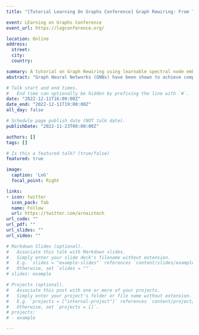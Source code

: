 ```yaml
---
title: "[Tutorial Learning On Graphs Conference] Graph Rewiring: From Theory to Applications in Fairness"

event: LEarning on Graphs Conference
event_url: https://logconference.org/

location: Online
address:
  street: 
  city: 
  country: 

summary: A tutorial on Graph Rewiring using learnable spectral node embeddings and distances. We first explain the introductions to spectral theory, then we go trought the proposed methods for transductive rewiring, then we delve into how to performe inductive rewiring in graphs using DiffWire and we finally explain the implications of rewiring in Algorithmic Fairness [Accepted Academic Tutorial].
abstract: "Graph Neural Networks (GNNs) have been shown to achieve competitive results to tackle graph-related tasks, such as node and graph classification, link prediction and node and graph clustering in a variety of domains. Most GNNs use a message passing framework and hence are called MPNNs. Despite their promising results, MPNNs have been reported to suffer from over-smoothing, over-squashing and under-reaching. Graph rewiring and graph pooling have been proposed in the literature as solutions to address these limitations. Many graph rewiring methods rely on edge sampling strategies: first, the edges are assigned new weights according to a *relevance function* and then they are re-sampled according to the new weights to retain the most relevant edges (i.e. those with larger weights). Edge relevance might be computed in different ways, including randomly, based on similarity or on the edge's curvature. This tutorial provides an overview of the most relevant techniques proposed in the literature for graph rewiring based on diffusion, curvature or spectral concepts. It will explain their relationship and will present the most relevant state-of-the-art techniques and their application to different domains. The tutorial will outline open questions in this field, both from a theoretical and ethical perspective. The tutorial will end with a panel which will give the opportunity to attendees to engage in a discussion with a diverse set scientists with different technical perspectives, levels of seniority, and institutional and geographic affiliations."

# Talk start and end times.
#   End time can optionally be hidden by prefixing the line with `#`.
date: "2022-12-11T16:00:00Z"
date_end: "2022-12-11T19:00:00Z"
all_day: false

# Schedule page publish date (NOT talk date).
publishDate: "2022-11-23T00:00:00Z"

authors: []
tags: []

# Is this a featured talk? (true/false)
featured: true

image:
  caption: 'LoG'
  focal_point: Right

links:
- icon: twitter
  icon_pack: fab
  name: Follow
  url: https://twitter.com/arnaiztech
url_code: ""
url_pdf: ""
url_slides: ""
url_video: ""

# Markdown Slides (optional).
#   Associate this talk with Markdown slides.
#   Simply enter your slide deck's filename without extension.
#   E.g. `slides = "example-slides"` references `content/slides/example-slides.md`.
#   Otherwise, set `slides = ""`.
# slides: example

# Projects (optional).
#   Associate this post with one or more of your projects.
#   Simply enter your project's folder or file name without extension.
#   E.g. `projects = ["internal-project"]` references `content/project/deep-learning/index.md`.
#   Otherwise, set `projects = []`.
# projects:
# - example

---
```



